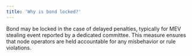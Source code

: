 ```yaml
---
title: 'Why is bond locked?'
---
```


Bond may be locked in the case of delayed penalties, typically for MEV stealing event reported by a dedicated committee. This measure ensures that node operators are held accountable for any misbehavior or rule violations.
